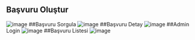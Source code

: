 ## Başvuru Oluştur
![image](https://github.com/esraaakgull/finalCasePatika/assets/94448231/3147dd29-c0f1-4c01-9726-62c6318de717)
##Başvuru Sorgula
![image](https://github.com/esraaakgull/finalCasePatika/assets/94448231/51c754cb-232b-493b-a4b9-786c1f0bb6a1)
##Başvuru Detay
![image](https://github.com/esraaakgull/finalCasePatika/assets/94448231/08c67a21-25c5-44e3-8f7a-3e516b6642da)
##Admin Login
![image](https://github.com/esraaakgull/finalCasePatika/assets/94448231/2b993594-6e55-4cbf-bdd9-04295fca457d)
##Başvuru Listesi
![image](https://github.com/esraaakgull/finalCasePatika/assets/94448231/4f57df30-80ac-4c00-99af-ecbd873b13c8)
